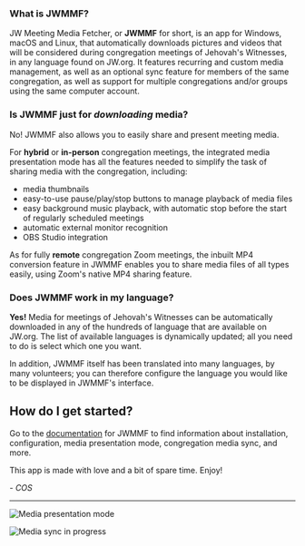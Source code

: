 <h3 id="jwmmf">What is JWMMF?</h3>

<p>JW Meeting Media Fetcher, or <strong>JWMMF</strong> for short, is an app for Windows, macOS and Linux, that automatically downloads pictures and videos that will be considered during congregation meetings of Jehovah's Witnesses, in any language
  found on JW.org. It features recurring and custom media management, as well as an optional sync feature for members of the same congregation, as well as support for multiple congregations and/or groups using the same computer account.</p>

  <h3 id="jwmmf">Is JWMMF just for <em>downloading</em> media?</h3>


<p>No! JWMMF also allows you to easily share and present meeting media.</p>
<p>For <strong>hybrid</strong> or <strong>in-person</strong> congregation meetings, the integrated media presentation mode has all the features needed to simplify the task of
  sharing media with the congregation, including:</p>
  <ul>
  <li>media thumbnails</li>
  <li>easy-to-use pause/play/stop buttons to manage playback of media files</li>
  <li>easy background music playback, with automatic stop before the start of regularly scheduled meetings</li>
  <li>automatic external monitor recognition</li>
  <li>OBS Studio integration</li></ul>

<p>As for fully <strong>remote</strong> congregation Zoom meetings, the inbuilt MP4 conversion feature in JWMMF enables you to share media files of all types easily, using Zoom's native MP4 sharing feature.</p>

<h3 id="language">Does JWMMF work in my language?</h3>

<p><strong>Yes!</strong> Media for meetings of Jehovah's Witnesses can be automatically downloaded in any of the hundreds of language that are available on JW.org. The list of available languages is dynamically updated; all you need to do is select
  which one you want.</p>

<p>In addition, JWMMF itself has been translated into many languages, by many volunteers; you can therefore configure the language you would like to be displayed in JWMMF's interface.</p>




## How do I get started?

Go to the [documentation](https://sircharlo.github.io/meeting-media-manager/) for JWMMF to find information about installation, configuration, media presentation mode, congregation media sync, and more.

This app is made with love and a bit of spare time. Enjoy!

*- COS*

---

![Media presentation mode](https://github.com/sircharlo/meeting-media-manager/blob/master/docs/screenshots/standby-mode.png?raw=true)

![Media sync in progress](https://github.com/sircharlo/meeting-media-manager/blob/master/docs/screenshots/hero-main.gif?raw=true)

